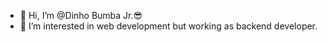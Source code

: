 - 👋 Hi, I’m @Dinho Bumba Jr.😎
- 👀 I’m interested in web development but working as backend developer.
